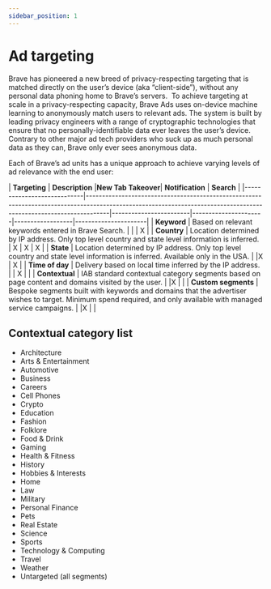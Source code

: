 ```yaml
---
sidebar_position: 1
---
```


# Ad targeting
Brave has pioneered a new breed of privacy-respecting targeting that is matched directly on the user’s device (aka “client-side”), without any personal data phoning home to Brave’s servers.  To achieve targeting at scale in a privacy-respecting capacity, Brave Ads uses on-device machine learning to anonymously match users to relevant ads. The system is built by leading privacy engineers with a range of cryptographic technologies that ensure that no personally-identifiable data ever leaves the user’s device. Contrary to other major ad tech providers who suck up as much personal data as they can, Brave only ever sees anonymous data.

Each of Brave’s ad units has a unique approach to achieve varying levels of ad relevance with the end user:

| **Targeting**              | **Description**                                                                                                                                                   |**New Tab Takeover**| **Notification** | **Search** | 
|----------------------------|-------------------------------------------------------------------------------------------------------------------------------------------------------------------|------------------------|----------------------|------------------|----------------------|
| **Keyword**               | Based on relevant keywords entered in Brave Search.                                                                                                                                |                     |                  | X                |
| **Country**      | Location determined by IP address. Only top level country and state level information is inferred.        | X                      | X                | X                    |
| **State**      | Location determined by IP address. Only top level country and state level information is inferred. Available only in the USA.           |                   |X                | X                     |
| **Time of day**            | Delivery based on local time inferred by the IP address.                                                                                                          |                      | X                |                     |
| **Contextual**    | IAB standard contextual category segments based on page content and domains visited by the user.                                                                           |                      |X                  |                     |
| **Custom segments** | Bespoke segments built with keywords and domains that the advertiser wishes to target. Minimum spend required, and only available with managed service campaigns. |                        |X                  |                     |

## Contextual category list

- Architecture
- Arts & Entertainment
- Automotive
- Business
- Careers
- Cell Phones
- Crypto
- Education
- Fashion
- Folklore
- Food & Drink
- Gaming
- Health & Fitness
- History
- Hobbies & Interests
- Home
- Law
- Military
- Personal Finance
- Pets
- Real Estate
- Science
- Sports
- Technology & Computing
- Travel
- Weather
- Untargeted (all segments)
